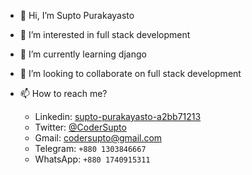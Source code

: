 - 👋 Hi, I’m Supto Purakayasto
- 👀 I’m interested in full stack development
- 🌱 I’m currently learning django
- 💞️ I’m looking to collaborate on full stack development
- 📫 How to reach me?

  * Linkedin: [supto-purakayasto-a2bb71213](https://www.linkedin.com/in/supto-purakayasto-a2bb71213/)
  * Twitter: [@CoderSupto](https://twitter.com/CoderSupto)
  * Gmail: codersupto@gmail.com
  * Telegram: `+880 1303846667`
  * WhatsApp: `+880 1740915311`

<!---
supto11/supto11 is a ✨ special ✨ repository because its `README.md` (this file) appears on your GitHub profile.
You can click the Preview link to take a look at your changes.
--->
